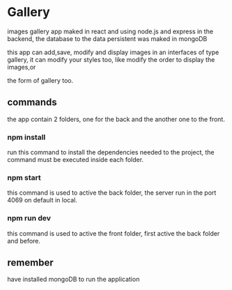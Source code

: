 # Gallery

images gallery app maked in react and using node.js and express in the backend, the database to the data persistent was maked in mongoDB

this app can add,save, modify and display images in an interfaces of type gallery, it can modify your styles too, like modify the order to display the images,or 

the form of gallery too.

## commands

the app contain 2 folders, one for the back and the another one to the front.

### npm install

run this command to install the dependencies needed to the project, the command must be executed inside each folder. 

### npm start

this command is used to active the back folder, the server run in the port 4069 on default in local.

### npm run dev

this command is used to active the front folder, first active the back folder and before.

## remember

have installed mongoDB to run the application